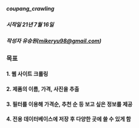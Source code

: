 ##### coupang_crawling
##### 시작일 21년 7월 16일
##### 작성자 유승원(mikeryu98@gmail.com)

### 목표
#### 1. 웹 사이트 크롤링
#### 2. 제품의 이름, 가격, 사진을 추출
#### 3. 필터를 이용해 가격순, 추천 순 등 보고 싶은 정보를 제공
#### 4. 전용 데이터베이스에 저장 후 다양한 곳에 쓸 수 있게 함


